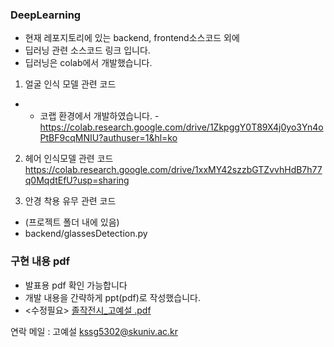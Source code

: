 ### DeepLearning 
 + 현재 레포지토리에 있는 backend, frontend소스코드 외에
 + 딥러닝 관련 소스코드 링크 입니다.
 + 딥러닝은 colab에서 개발했습니다.


1. 얼굴 인식 모델 관련 코드
- * 코랩 환경에서 개발하였습니다. -
 https://colab.research.google.com/drive/1ZkpggY0T89X4j0yo3Yn4oPtBF9cqMNIU?authuser=1&hl=ko

2. 헤어 인식모델 관련 코드 
https://colab.research.google.com/drive/1xxMY42szzbGTZvvhHdB7h77q0MqdtEfU?usp=sharing

3. 안경 착용 유무 관련 코드
- (프로젝트 폴더 내에 있음)
- backend/glassesDetection.py 


### 구현 내용 pdf 
- 발표용 pdf 확인 가능합니다
- 개발 내용을 간략하게 ppt(pdf)로 작성했습니다.
- <수정필요> 
[졸작전시_고예설 .pdf](https://github.com/YeSeolKo/capstone/files/11483692/_.pdf)





연락 메일 : 고예설 
kssg5302@skuniv.ac.kr





